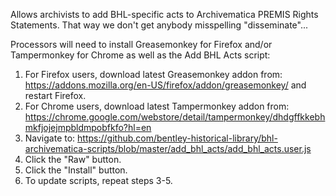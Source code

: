 Allows archivists to add BHL-specific acts to Archivematica PREMIS Rights Statements. That way we don't get anybody misspelling "disseminate"...

Processors will need to install Greasemonkey for Firefox and/or Tampermonkey for Chrome as well as the Add BHL Acts script:
  1. For Firefox users, download latest Greasemonkey addon from: https://addons.mozilla.org/en-US/firefox/addon/greasemonkey/ and restart Firefox.
  2. For Chrome users, download latest Tampermonkey addon from: https://chrome.google.com/webstore/detail/tampermonkey/dhdgffkkebhmkfjojejmpbldmpobfkfo?hl=en
  3. Navigate to: https://github.com/bentley-historical-library/bhl-archivematica-scripts/blob/master/add_bhl_acts/add_bhl_acts.user.js
  4. Click the "Raw" button.
  5. Click the "Install" button.
  6. To update scripts, repeat steps 3-5.
  
